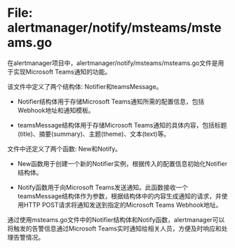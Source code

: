 # File: alertmanager/notify/msteams/msteams.go

在alertmanager项目中，alertmanager/notify/msteams/msteams.go文件是用于实现Microsoft Teams通知的功能。

该文件中定义了两个结构体: Notifier和teamsMessage。

- Notifier结构体用于存储Microsoft Teams通知所需的配置信息，包括Webhook地址和通知模板。

- teamsMessage结构体用于存储Microsoft Teams通知的具体内容，包括标题(title)、摘要(summary)、主题(theme)、文本(text)等。

文件中还定义了两个函数: New和Notify。

- New函数用于创建一个新的Notifier实例，根据传入的配置信息初始化Notifier结构体。

- Notify函数用于向Microsoft Teams发送通知。此函数接收一个teamsMessage结构体作为参数，根据结构体中的内容生成通知的请求，并使用HTTP POST请求将通知发送到指定的Microsoft Teams Webhook地址。

通过使用msteams.go文件中的Notifier结构体和Notify函数，alertmanager可以将触发的告警信息通过Microsoft Teams实时通知给相关人员，方便及时响应和处理告警情况。

